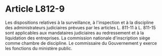# Article L812-9

Les dispositions relatives à la surveillance, à l'inspection et à la discipline des administrateurs judiciaires prévues par les articles L. 811-11 à L. 811-15 sont applicables aux mandataires judiciaires au redressement et à la liquidation des entreprises.   La commission nationale d'inscription siège comme chambre de discipline. Le commissaire du Gouvernement y exerce les fonctions du ministère public.